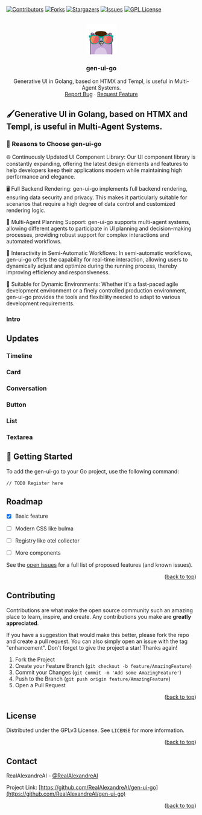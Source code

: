 
<!-- Improved compatibility of back to top link: See: https://github.com/RealAlexandreAI/gen-ui-go/pull/73 -->
<a name="readme-top"></a>
<!--
*** Thanks for checking out the Best-README-Template. If you have a suggestion
*** that would make this better, please fork the repo and create a pull request
*** or simply open an issue with the tag "enhancement".
*** Don't forget to give the project a star!
*** Thanks again! Now go create something AMAZING! :D
-->



<!-- PROJECT SHIELDS -->
<!--
*** I'm using markdown "reference style" links for readability.
*** Reference links are enclosed in brackets [ ] instead of parentheses ( ).
*** See the bottom of this document for the declaration of the reference variables
*** for contributors-url, forks-url, etc. This is an optional, concise syntax you may use.
*** https://www.markdownguide.org/basic-syntax/#reference-style-links
-->
[![Contributors][contributors-shield]][contributors-url]
[![Forks][forks-shield]][forks-url]
[![Stargazers][stars-shield]][stars-url]
[![Issues][issues-shield]][issues-url]
[![GPL License][license-shield]][license-url]


<!-- PROJECT LOGO -->
<br />
<div align="center">
  <a href="https://github.com/RealAlexandreAI/gen-ui-go">
    <img src="static/logo.png" alt="Logo" width="80" height="80">
  </a>

<h3 align="center">gen-ui-go</h3>

  <p align="center">
    Generative UI in Golang, based on HTMX and Templ, is useful in Multi-Agent Systems.
    <br />
    <a href="https://github.com/RealAlexandreAI/gen-ui-go/issues/new?labels=bug&template=bug-report---.md">Report Bug</a>
    ·
    <a href="https://github.com/RealAlexandreAI/gen-ui-go/issues/new?labels=enhancement&template=feature-request---.md">Request Feature</a>
  </p>
</div>


<!-- ABOUT THE PROJECT -->
## 🖌Generative UI in Golang, based on HTMX and Templ, is useful in Multi-Agent Systems.

### 🌟 Reasons to Choose gen-ui-go

🌐 Continuously Updated UI Component Library: Our UI component library is constantly expanding, offering the latest design elements and features to help developers keep their applications modern while maintaining high performance and elegance.

🖥️ Full Backend Rendering: gen-ui-go implements full backend rendering, ensuring data security and privacy. This makes it particularly suitable for scenarios that require a high degree of data control and customized rendering logic.

🤖 Multi-Agent Planning Support: gen-ui-go supports multi-agent systems, allowing different agents to participate in UI planning and decision-making processes, providing robust support for complex interactions and automated workflows.

🔄 Interactivity in Semi-Automatic Workflows: In semi-automatic workflows, gen-ui-go offers the capability for real-time interaction, allowing users to dynamically adjust and optimize during the running process, thereby improving efficiency and responsiveness.

🔧 Suitable for Dynamic Environments: Whether it's a fast-paced agile development environment or a finely controlled production environment, gen-ui-go provides the tools and flexibility needed to adapt to various development requirements.

### Intro

## Updates 

### Timeline
### Card
### Conversation
### Button
### List
### Textarea


<!-- GETTING STARTED -->
## 🏁 Getting Started
To add the gen-ui-go to your Go project, use the following command:

```
// TODO Register here

```

<!-- ROADMAP -->
## Roadmap

- [x] Basic feature
- [ ] Modern CSS like bulma
- [ ] Registry like otel collector
- [ ] More components


See the [open issues](https://github.com/RealAlexandreAI/gen-ui-go/issues) for a full list of proposed features (and known issues).

<p align="right">(<a href="#readme-top">back to top</a>)</p>


<!-- CONTRIBUTING -->
## Contributing

Contributions are what make the open source community such an amazing place to learn, inspire, and create. Any contributions you make are **greatly appreciated**.

If you have a suggestion that would make this better, please fork the repo and create a pull request. You can also simply open an issue with the tag "enhancement".
Don't forget to give the project a star! Thanks again!

1. Fork the Project
2. Create your Feature Branch (`git checkout -b feature/AmazingFeature`)
3. Commit your Changes (`git commit -m 'Add some AmazingFeature'`)
4. Push to the Branch (`git push origin feature/AmazingFeature`)
5. Open a Pull Request

<p align="right">(<a href="#readme-top">back to top</a>)</p>

<!-- LICENSE -->
## License

Distributed under the GPLv3 License. See `LICENSE` for more information.

<p align="right">(<a href="#readme-top">back to top</a>)</p>



<!-- CONTACT -->
## Contact

RealAlexandreAI - [@RealAlexandreAI](https://twitter.com/RealAlexandreAI)

Project Link: [https://github.com/RealAlexandreAI/gen-ui-go](https://github.com/RealAlexandreAI/gen-ui-go)

<p align="right">(<a href="#readme-top">back to top</a>)</p>


<!-- MARKDOWN LINKS & IMAGES -->
<!-- https://www.markdownguide.org/basic-syntax/#reference-style-links -->
[contributors-shield]: https://img.shields.io/github/contributors/RealAlexandreAI/gen-ui-go.svg?style=for-the-badge
[contributors-url]: https://github.com/RealAlexandreAI/gen-ui-go/graphs/contributors
[forks-shield]: https://img.shields.io/github/forks/RealAlexandreAI/gen-ui-go.svg?style=for-the-badge
[forks-url]: https://github.com/RealAlexandreAI/gen-ui-go/network/members
[stars-shield]: https://img.shields.io/github/stars/RealAlexandreAI/gen-ui-go.svg?style=for-the-badge
[stars-url]: https://github.com/RealAlexandreAI/gen-ui-go/stargazers
[issues-shield]: https://img.shields.io/github/issues/RealAlexandreAI/gen-ui-go.svg?style=for-the-badge
[issues-url]: https://github.com/RealAlexandreAI/gen-ui-go/issues
[license-shield]: https://img.shields.io/github/license/RealAlexandreAI/gen-ui-go.svg?style=for-the-badge
[license-url]: https://github.com/RealAlexandreAI/gen-ui-go/blob/master/LICENSE
[product-screenshot]: images/screenshot.png


